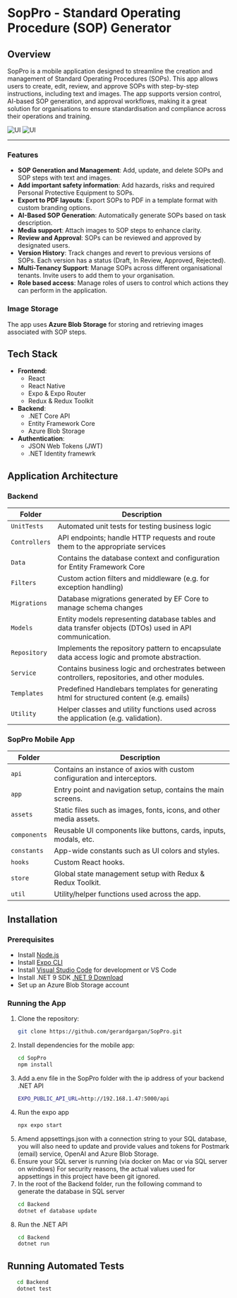 # SopPro - Standard Operating Procedure (SOP) Generator

## Overview

SopPro is a mobile application designed to streamline the creation and management of Standard Operating Procedures (SOPs). This app allows users to create, edit, review, and approve SOPs with step-by-step instructions, including text and images. The app supports version control, AI-based SOP generation, and approval workflows, making it a great solution for organisations to ensure standardisation and compliance across their operations and training.

![UI](https://github.com/user-attachments/assets/a889c771-d600-4e4d-aecb-2eaa104075b1)
![UI](https://github.com/user-attachments/assets/26bc1d1a-9ab5-42ab-b5cf-643db9d0cee1)

---

### Features

- **SOP Generation and Management**: Add, update, and delete SOPs and SOP steps with text and images.
- **Add important safety information**: Add hazards, risks and required Personal Protective Equipment to SOPs.
- **Export to PDF layouts**: Export SOPs to PDF in a template format with custom branding options.
- **AI-Based SOP Generation**: Automatically generate SOPs based on task description.
- **Media support**: Attach images to SOP steps to enhance clarity.
- **Review and Approval**: SOPs can be reviewed and approved by designated users.
- **Version History**: Track changes and revert to previous versions of SOPs. Each version has a status (Draft, In Review, Approved, Rejected).
- **Multi-Tenancy Support**: Manage SOPs across different organisational tenants. Invite users to add them to your organisation.
- **Role based access**: Manage roles of users to control which actions they can perform in the application.

### Image Storage

The app uses **Azure Blob Storage** for storing and retrieving images associated with SOP steps.

## Tech Stack

- **Frontend**:
  - React
  - React Native
  - Expo & Expo Router
  - Redux & Redux Toolkit
- **Backend**:
  - .NET Core API
  - Entity Framework Core
  - Azure Blob Storage
- **Authentication**:
  - JSON Web Tokens (JWT)
  - .NET Identity framewrk

## Application Architecture

### Backend

| Folder        | Description                                                                                            |
| ------------- | ------------------------------------------------------------------------------------------------------ |
| `UnitTests`   | Automated unit tests for testing business logic                                                        |
| `Controllers` | API endpoints; handle HTTP requests and route them to the appropriate services                         |
| `Data`        | Contains the database context and configuration for Entity Framework Core                              |
| `Filters`     | Custom action filters and middleware (e.g. for exception handling)                                     |
| `Migrations`  | Database migrations generated by EF Core to manage schema changes                                      |
| `Models`      | Entity models representing database tables and data transfer objects (DTOs) used in API communication. |
| `Repository`  | Implements the repository pattern to encapsulate data access logic and promote abstraction.            |
| `Service`     | Contains business logic and orchestrates between controllers, repositories, and other modules.         |
| `Templates`   | Predefined Handlebars templates for generating html for structured content (e.g. emails)               |
| `Utility`     | Helper classes and utility functions used across the application (e.g. validation).                    |

### SopPro Mobile App

| Folder       | Description                                                               |
| ------------ | ------------------------------------------------------------------------- |
| `api`        | Contains an instance of axios with custom configuration and interceptors. |
| `app`        | Entry point and navigation setup, contains the main screens.              |
| `assets`     | Static files such as images, fonts, icons, and other media assets.        |
| `components` | Reusable UI components like buttons, cards, inputs, modals, etc.          |
| `constants`  | App-wide constants such as UI colors and styles.                          |
| `hooks`      | Custom React hooks.                                                       |
| `store`      | Global state management setup with Redux & Redux Toolkit.                 |
| `util`       | Utility/helper functions used across the app.                             |

## Installation

### Prerequisites

- Install [Node.js](https://nodejs.org/)
- Install [Expo CLI](https://docs.expo.dev/get-started/installation/)
- Install [Visual Studio Code](https://code.visualstudio.com/) for development or VS Code
- Install .NET 9 SDK [.NET 9 Download](https://dotnet.microsoft.com/en-us/download/dotnet/9.0)
- Set up an Azure Blob Storage account

### Running the App

1. Clone the repository:
   ```bash
   git clone https://github.com/gerardgargan/SopPro.git
   ```
2. Install dependencies for the mobile app:
   ```bash
   cd SopPro
   npm install
   ```
3. Add a.env file in the SopPro folder with the ip address of your backend .NET API
   ```bash
   EXPO_PUBLIC_API_URL=http://192.168.1.47:5000/api
   ```
4. Run the expo app
   ```bash
   npx expo start
   ```
5. Amend appsettings.json with a connection string to your SQL database, you will also need to update and provide values and tokens for Postmark (email) service, OpenAI and Azure Blob Storage.
6. Ensure your SQL server is running (via docker on Mac or via SQL server on windows)
   For security reasons, the actual values used for appsettings in this project have been git ignored.
7. In the root of the Backend folder, run the following command to generate the database in SQL server
   ```bash
   cd Backend
   dotnet ef database update
   ```
8. Run the .NET API
   ```bash
   cd Backend
   dotnet run
   ```

## Running Automated Tests

```bash
   cd Backend
   dotnet test
```
